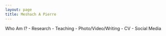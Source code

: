 ```yaml
---
layout: page
title: Meshach A Pierre
---
```


Who Am I? - Research - Teaching - Photo/Video/Writing - CV - Social Media
